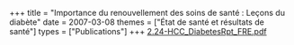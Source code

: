 +++
title = "Importance du renouvellement des soins de santé : Leçons du diabète"
date = 2007-03-08
themes = ["État de santé et résultats de santé"]
types = ["Publications"]
+++
[2.24-HCC\_DiabetesRpt\_FRE.pdf](/files/2.24-HCC_DiabetesRpt_FRE.pdf)
